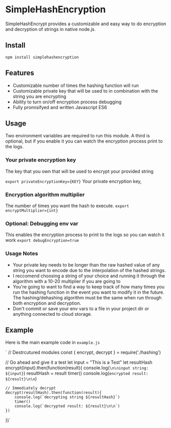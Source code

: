 # SimpleHashEncryption
SimpleHashEncrypt provides a customizable and easy way to do encryption and decryption of strings in native node.js.

## Install
`npm install simplehashencryption`

## Features
- Customizable number of times the hashing function will run
- Customizable private key that will be used to in combination with the string you are encrypting
- Ability to turn on/off encryption process debugging
- Fully promisifyed and written Javascript ES6

## Usage
Two environment variables are required to run this module. A third is optional, but if you enable it you can watch the encryption process print to the logs.

### Your private encryption key
The key that you own that will be used to encrypt your provided string

`export privateEncryptionKey={KEY}`
Your private encryption key, 

### Encryption algorithm multiplier
The number of times you want the hash to execute. 
`export encryptMultiplier={int}`

### Optional: Debugging env var
This enables the encryption process to print to the logs so you can watch it work
`export debugEncryption=true`

### Usage Notes
- Your private key needs to be longer than the raw hashed value of any string you want to encode due to the interpolation of the hashed strings.
- I reccomend choosing a string of your choice and running it through the algorithm with a 10-20 multiplier if you are going to 
- You're going to want to find a way to keep track of how many times you run the hashing function in the event you want to modify it in the future. The hashing/dehashing algorithm must be the same when run through both encryption and decryption.
- Don't commit or save your env vars to a file in your project dir or anything connected to cloud storage.

## Example
Here is the main example code in `example.js`

`
// Destrcutured modules
const { encrypt, decrypt } = require('./hashing')

// Go ahead and give it a test
let input = "This is a Test"
let resultHash
encrypt(input).then(function(result){
    console.log(`\n\ninput string: ${input}`)
    resultHash = result
    timer()
    console.log(`encrypted result: ${result}\n\n`)

    // Immediately decrypt
    decrypt(resultHash).then(function(result){
        console.log(`decrypting string ${resultHash}`)
        timer()
        console.log(`decrypted result: ${result}\n\n`)
    })
})`

